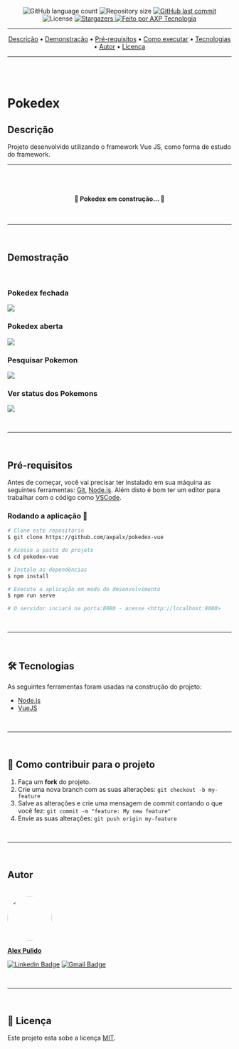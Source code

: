 <p align="center">
  <img alt="GitHub language count" src="https://img.shields.io/github/languages/count/axpalx/pokedex-vue?color=%2304D361">

  <img alt="Repository size" src="https://img.shields.io/github/repo-size/axpalx/pokedex-vue">

  <a href="https://github.com/axpalx/pokedex-vue/commits/master">
    <img alt="GitHub last commit" src="https://img.shields.io/github/last-commit/axpalx/pokedex-vue">
  </a>
    
   <img alt="License" src="https://img.shields.io/badge/license-MIT-brightgreen">
   <a href="https://github.com/axpalx/pokedex-vue/stargazers">
    <img alt="Stargazers" src="https://img.shields.io/github/stars/axpalx/pokedex-vue?style=social">
  </a>

  <a href="#">
    <img alt="Feito por AXP Tecnologia" src="https://img.shields.io/badge/feito%20por-AXP%20--Tecnologia-4FC08D">
  </a>

---

<p align="center">
 <a href="#-descricao">Descrição</a> •
 <a href="#-demonstracao">Demonstração</a> •
 <a href="#-pre-requisitos">Pré-requisitos</a> •
 <a href="#-como-executar-o-projeto">Como executar</a> • 
 <a href="#-tecnologias">Tecnologias</a> • 
 <a href="#-autor">Autor</a> • 
 <a href="#user-content--licença">Licença</a>
</p>

---

<br><br>

# Pokedex

## Descrição

Projeto desenvolvido utilizando o framework Vue JS, como forma de estudo do framework.

---

<br>
<br>

<h4 align="center"> 
	🚧   Pokedex em construção...   🚧
</h4>

<br>

---

<br>

## Demostração

<br>

### Pokedex fechada

![](./src/images/pokedex-fechada.png)

### Pokedex aberta

![](./src/images/captura-principal.png)

### Pesquisar Pokemon

![](./src/images/pesquisa-pokemon.png)

### Ver status dos Pokemons

![](./src/images/status-pokemon.png)

<br>

---

<br>

## Pré-requisitos

Antes de começar, você vai precisar ter instalado em sua máquina as seguintes ferramentas:
[Git](https://git-scm.com), [Node.js](https://nodejs.org/en/).
Além disto é bom ter um editor para trabalhar com o código como [VSCode](https://code.visualstudio.com/).

### Rodando a aplicação 🚀

```bash
# Clone este repositório
$ git clone https://github.com/axpalx/pokedex-vue

# Acesse a pasta do projeto
$ cd pokedex-vue

# Instale as dependências
$ npm install

# Execute a aplicação em modo de desenvolvimento
$ npm run serve

# O servidor inciará na porta:8080 - acesse <http://localhost:8080>
```

<br>

---

<br>

## 🛠 Tecnologias

As seguintes ferramentas foram usadas na construção do projeto:

- [Node.js](https://nodejs.org/en/)
- [VueJS](https://vuejs.org/)

<br>

---

<br>

## 💪 Como contribuir para o projeto

1. Faça um **fork** do projeto.
2. Crie uma nova branch com as suas alterações: `git checkout -b my-feature`
3. Salve as alterações e crie uma mensagem de commit contando o que você fez: `git commit -m "feature: My new feature"`
4. Envie as suas alterações: `git push origin my-feature`

<br>

---

<br>

## Autor

<br />

<a href="https://github.com/axpalx">
 <img style="border-radius: 50%;" src="https://avatars0.githubusercontent.com/u/16595443?s=400&u=35877320bc860cfa552b10b8beb4e7d4538d45c5&v=4" width="100px;" alt=""/>
 
<strong>Alex Pulido</strong></a> <a href="https://github.com/axpalx" title="Alex"></a>

[![Linkedin Badge](https://img.shields.io/badge/-Alex-blue?style=flat-square&logo=Linkedin&logoColor=white&link=https://www.linkedin.com/in/alex-pulido-5b243758/)](https://www.linkedin.com/in/alex-pulido-5b243758/)
[![Gmail Badge](https://img.shields.io/badge/-axpalx@gmail.com-c14438?style=flat-square&logo=Gmail&logoColor=white&link=mailto:axpalx@gmail.com)](mailto:axpalx@gmail.com)

<br>

---

<br>

## 📝 Licença

Este projeto esta sobe a licença [MIT](./LICENSE).
